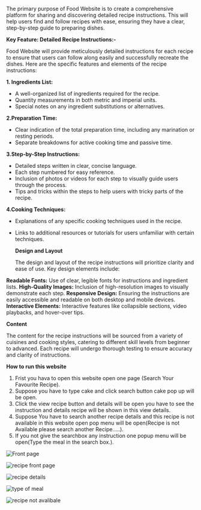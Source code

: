 The primary purpose of Food Website  is to create a comprehensive platform for sharing and discovering detailed recipe instructions.
This will help users find and follow recipes with ease, ensuring they have a clear, step-by-step guide to preparing dishes.

**Key Feature: Detailed Recipe Instructions:-**

Food Website  will provide meticulously detailed instructions for each recipe to ensure that users can follow along easily and successfully recreate the dishes.
Here are the specific features and elements of the recipe instructions:

**1. Ingredients List:**
- A well-organized list of ingredients required for the recipe.
- Quantity measurements in both metric and imperial units.
- Special notes on any ingredient substitutions or alternatives.

**2.Preparation Time:**
- Clear indication of the total preparation time, including any marination or resting periods.
- Separate breakdowns for active cooking time and passive time.

 **3.Step-by-Step Instructions:**
 -  Detailed steps written in clear, concise language.
-  Each step numbered for easy reference.
- Inclusion of photos or videos for each step to visually guide users through the process.
- Tips and tricks within the steps to help users with tricky parts of the recipe.

**4.Cooking Techniques:**
- Explanations of any specific cooking techniques used in the recipe.
- Links to additional resources or tutorials for users unfamiliar with certain techniques.


  **Design and Layout**
  
  The design and layout of the recipe instructions will prioritize clarity and ease of use. Key design elements include:

 **Readable Fonts:** Use of clear, legible fonts for instructions and ingredient lists.
 **High-Quality Images:** Inclusion of high-resolution images to visually demonstrate each step.
**Responsive Design:** Ensuring the instructions are easily accessible and readable on both desktop and mobile devices.
 **Interactive Elements:** Interactive features like collapsible sections, video playbacks, and hover-over tips.


**Content**

The content for the recipe instructions will be sourced from a variety of cuisines and cooking styles, catering to different skill levels from beginner to advanced.
Each recipe will undergo thorough testing to ensure accuracy and clarity of instructions.

**How to run this website**

1. Frist you hava to open this website open one page (Search Your Favourite Recipe).
2. Suppose you have to type cake and click search button cake pop up will be open.
3. Click the view recipe button and details will be open you have to see the instruction and details recipe will be shown in this view details.
4. Suppose You have to search another recipe details and this recipe is not available in this website open pop menu will be open(Recipe is not Available please search another Recipe.....).
5. If you not give the searchbox any instruction one popup menu will be open(Type the meal in the search box.).



![Front page](https://github.com/user-attachments/assets/e7a10d7b-a65a-49cf-b786-88126f24036a)


![recipe front page](https://github.com/user-attachments/assets/6de35e90-2e9b-43fb-82be-e22735ce0ace)



![recipe details](https://github.com/user-attachments/assets/19dc6c98-0116-43e6-b1b5-a365ef0154b6)



![type of meal](https://github.com/user-attachments/assets/c966017c-e393-4bc3-88ac-a33abb93f6d1)


![recipe not avalibale](https://github.com/user-attachments/assets/5e58d5b6-f0a4-4314-a7ff-45d262f96dc5)

